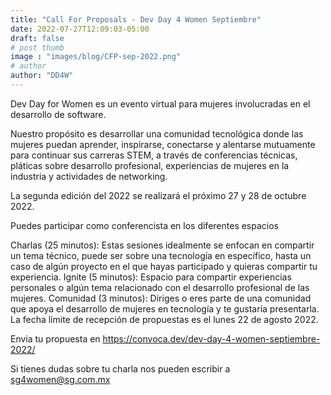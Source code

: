 ```yaml
---
title: "Call For Proposals - Dev Day 4 Women Septiembre"
date: 2022-07-27T12:09:03-05:00
draft: false
# post thumb
image : "images/blog/CFP-sep-2022.png"
# author
author: "DD4W" 
---
```


Dev Day for Women es un evento virtual para mujeres involucradas en el desarrollo de software.

Nuestro propósito es desarrollar una comunidad tecnológica donde las mujeres puedan aprender, inspirarse, conectarse y alentarse mutuamente para continuar sus carreras STEM, a través de conferencias técnicas, pláticas sobre desarrollo profesional, experiencias de mujeres en la industria y actividades de networking.

La segunda edición del 2022 se realizará el próximo 27 y 28 de octubre 2022.

Puedes participar como conferencista en los diferentes espacios

Charlas (25 minutos): Estas sesiones idealmente se enfocan en compartir un tema técnico, puede ser sobre una tecnología en específico, hasta un caso de algún proyecto en el que hayas participado y quieras compartir tu experiencia.
Ignite (5 minutos): Espacio para compartir experiencias personales o algún tema relacionado con el desarrollo profesional de las mujeres.
Comunidad (3 minutos): Diriges o eres parte de una comunidad que apoya el desarrollo de mujeres en tecnología y te gustaría presentarla.
La fecha límite de recepción de propuestas es el lunes 22 de agosto 2022.

Envia tu propuesta en https://convoca.dev/dev-day-4-women-septiembre-2022/

Si tienes dudas sobre tu charla nos pueden escribir a sg4women@sg.com.mx